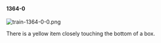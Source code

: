 #### 1364-0
![train-1364-0-0.png](https://github.com/lil-lab/nlvr/raw/master/nlvr/train/images/15/train-1364-0-0.png "train-1364-0-0.png")

There is a yellow item closely touching the bottom of a box.